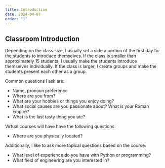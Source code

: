 ```yaml
---
title: Introduction
date: 2024-04-07
order: "1"
---
```


## Classroom Introduction

Depending on the class size, I usually set a side a portion of the first day for the students to introduce themselves. If the class is smaller than approximately 15 students, I usually make the students introduce themselves individually. If the class is larger, I create groups and make the students present each other as a group. 

Common questions I ask are: 
- Name, pronoun preference
- Where are you from? 
- What are your hobbies or things you enjoy doing?
- What social causes are you passionate about? What is your Roman Empire?
- What is the last tasty thing you ate? 

Virtual courses will have have the following questions: 
- Where are you physically located?

Additionally, I like to ask more topical questions based on the course: 
- What level of experience do you have with Python or programming?
- What field of engineering are you interested in? 

<!-- During the [[Introduction to Python]] course, I also send out the [[Introduction to Python Form]] that reiterates the questions. This form is used as a dataset to demonstrate Python Data Analysis abilities.  -->